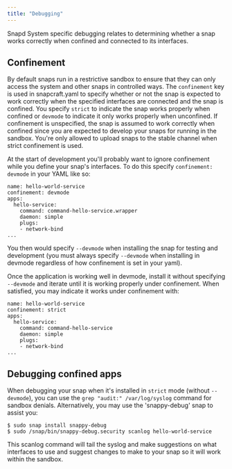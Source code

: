 ```yaml
---
title: "Debugging"
---
```



Snapd System specific debugging relates to determining whether a snap works correctly when confined and connected to its interfaces.

## Confinement

By default snaps run in a restrictive sandbox to ensure that they can only access the system and other snaps in controlled ways. The `confinement` key is used in snapcraft.yaml to specify whether or not the snap is expected to work correctly when the specified interfaces are connected and the snap is confined. You specify `strict` to indicate the snap works properly when confined or `devmode` to indicate it only works properly when unconfined. If confinement is unspecified, the snap is assumed to work correctly when confined since you are expected to develop your snaps for running in the sandbox. You're only allowed to upload snaps to the stable channel when strict confinement is used.

At the start of development you'll probably want to ignore confinement while you define your snap's interfaces. To do this specify `confinement: devmode` in your YAML like so:

    name: hello-world-service
    confinement: devmode
    apps:
      hello-service:
        command: command-hello-service.wrapper
        daemon: simple
        plugs:
        - network-bind
    ...

You then would specify `--devmode` when installing the snap for testing and development (you must always specify `--devmode` when installing in devmode regardless of how confinement is set in your yaml).

Once the application is working well in devmode, install it without specifying `--devmode` and iterate until it is working properly under confinement. When satisfied, you may indicate it works under confinement with:

    name: hello-world-service
    confinement: strict
    apps:
      hello-service:
        command: command-hello-service
        daemon: simple
        plugs:
        - network-bind
    ...

## Debugging confined apps

When debugging your snap when it's installed in `strict` mode (without `--devmode`), you can use the `grep "audit:" /var/log/syslog` command for sandbox denials. Alternatively, you may use the 'snappy-debug' snap to assist you:

    $ sudo snap install snappy-debug
    $ sudo /snap/bin/snappy-debug.security scanlog hello-world-service

This scanlog command will tail the syslog and make suggestions on what interfaces to use and suggest changes to make to your snap so it will work within the sandbox.
